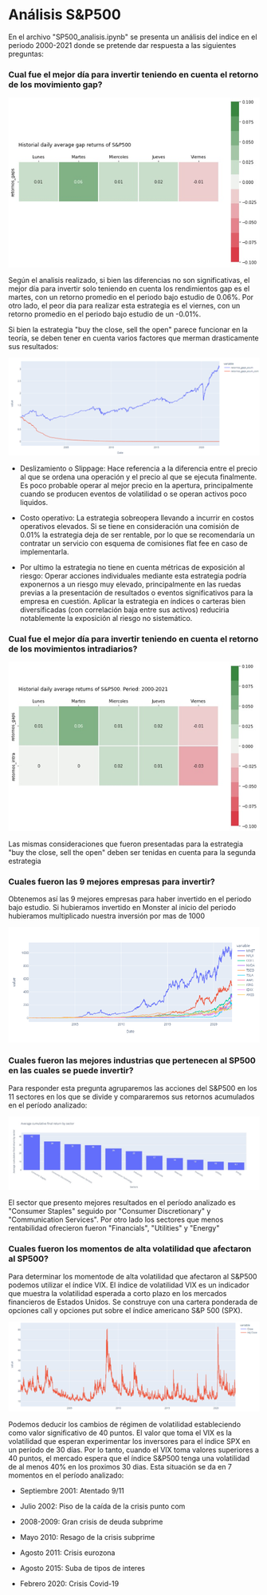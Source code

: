 # Análisis S&P500

En el archivo "SP500_analisis.ipynb" se presenta un análisis del indice en el periodo 2000-2021 donde se pretende dar respuesta a las siguientes preguntas:

### Cual fue el mejor día para invertir teniendo en cuenta el retorno de los movimiento gap?

![gaps](https://github.com/facundoallia/analisisSP500/raw/main/asset/days.png)



Según el analisis realizado, si bien las diferencias no son significativas, el mejor día para invertir solo teniendo en cuenta los rendimientos gap es el martes, con un retorno promedio en el periodo bajo estudio de 0.06%. Por otro lado, el peor dia para realizar esta estrategia es el viernes, con un retorno promedio en el periodo bajo estudio de un -0.01%.

Si bien la estrategia "buy the close, sell the open" parece funcionar en la teoría, se deben tener en cuenta varios factores que merman drasticamente sus resultados:

![strategy](https://github.com/facundoallia/analisisSP500/raw/main/asset/strategy.png)

+ Deslizamiento o Slippage: Hace referencia a la diferencia entre el precio al que se ordena una operación y el precio al que se ejecuta finalmente. Es poco probable operar al mejor precio en la apertura, principalmente cuando se producen eventos de volatilidad o se operan activos poco liquidos.

+ Costo operativo: La estrategia sobreopera llevando a incurrir en costos operativos elevados. Si se tiene en consideración una comisión de 0.01% la estrategia deja de ser rentable, por lo que se recomendaría un contratar un servicio con esquema de comisiones flat fee en caso de implementarla.

+ Por ultimo la estrategia no tiene en cuenta métricas de exposición al riesgo: Operar acciones individuales mediante esta estrategia podría exponernos a un riesgo muy elevado, principalmente en las ruedas previas a la presentación de resultados o eventos significativos para la empresa en cuestión. Aplicar la estrategia en índices o carteras bien diversificadas (con correlación baja entre sus activos) reduciria notablemente la exposición al riesgo no sistemático.

### Cual fue el mejor día para invertir teniendo en cuenta el retorno de los movimientos intradiarios?

![intra](https://github.com/facundoallia/analisisSP500/raw/main/asset/days_intra.jpg)



Las mismas consideraciones que fueron presentadas para la estrategia "buy the close, sell the open" deben ser tenidas en cuenta para la segunda estrategia

### Cuales fueron las 9 mejores empresas para invertir?

Obtenemos así las 9 mejores empresas para haber invertido en el periodo bajo estudio. Si hubieramos invertido en Monster al inicio del periodo hubieramos multiplicado nuestra inversión por mas de 1000

![top](https://github.com/facundoallia/analisisSP500/raw/main/asset/top_stocks.png)


### Cuales fueron las mejores industrias que pertenecen al SP500 en las cuales se puede invertir?

Para responder esta pregunta agruparemos las acciones del S&P500 en los 11 sectores en los que se divide y compararemos sus retornos acumulados en el período analizado:

![sectors](https://github.com/facundoallia/analisisSP500/raw/main/asset/sectors.png)

El sector que presento mejores resultados en el período analizado es "Consumer Staples" seguido por "Consumer Discretionary" y "Communication Services". Por otro lado los sectores que menos rentabilidad ofrecieron fueron "Financials", "Utilities" y "Energy"

### Cuales fueron los momentos de alta volatilidad que afectaron al SP500?

Para determinar los momentode de alta volatilidad que afectaron al S&P500 podemos utilizar el índice VIX. El índice de volatilidad VIX es un indicador que muestra la volatilidad esperada a corto plazo en los mercados financieros de Estados Unidos. Se construye con una cartera ponderada de opciones call y opciones put sobre el índice americano S&P 500 (SPX).

![vix](https://github.com/facundoallia/analisisSP500/raw/main/asset/vix.png)

Podemos deducir los cambios de régimen de volatilidad estableciendo como valor significativo de 40 puntos. El valor que toma el VIX es la volatilidad que esperan experimentar los inversores para el índice SPX en un período de 30 días. Por lo tanto, cuando el VIX toma valores superiores a 40 puntos, el mercado espera que el índice S&P500 tenga una volatilidad de al menos 40% en los proximos 30 dias. Esta situación se da en 7 momentos en el período analizado:

 + Septiembre 2001: Atentado 9/11 

 + Julio 2002: Piso de la caída de la crisis punto com
 
 + 2008-2009: Gran crisis de deuda subprime

 + Mayo 2010: Resago de la crisis subprime

 + Agosto 2011: Crisis eurozona

 + Agosto 2015: Suba de tipos de interes
 
 + Febrero 2020: Crisis Covid-19


